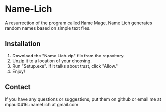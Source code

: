 Name-Lich
=========

A resurrection of the program called Name Mage, Name Lich generates random names based on simple text files.

Installation
------------
1. Download the "Name Lich.zip" file from the repository.
2. Unzip it to a location of your choosing.
3. Run "Setup.exe". If it talks about trust, click "Allow."
4. Enjoy!

Contact
-------
If you have any questions or suggestions, put them on github or email me at
mpaul0416+nameLich at gmail.com
